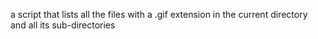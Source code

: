 a script that lists all the files with a .gif extension in the current directory and all its sub-directories